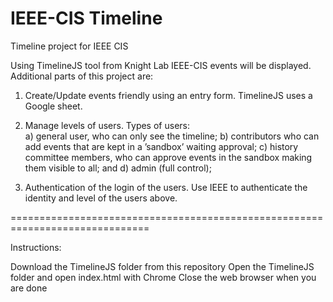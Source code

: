 # IEEE-CIS Timeline

  Timeline project for IEEE CIS

  Using TimelineJS tool from Knight Lab IEEE-CIS events will be displayed. Additional parts of this project are:


  1) Create/Update events friendly using an entry form. TimelineJS uses a Google sheet.

  2) Manage levels of users. Types of users:  
          a) general user, who can only see the timeline;
          b) contributors who can add events that are kept in a ’sandbox’ waiting approval;
          c) history committee members, who can approve events in the sandbox making them visible to all; and
          d) admin (full control);

  3) Authentication of the login of the users. Use IEEE to authenticate the identity and level of the users above.

  ==============================================================================

  Instructions:

  Download the TimelineJS folder from this repository
  Open the TimelineJS folder and open index.html with Chrome
  Close the web browser when you are done
